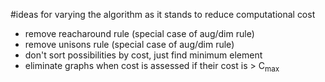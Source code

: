 #ideas for varying the algorithm as it stands to reduce computational cost

* remove reacharound rule (special case of aug/dim rule)
* remove unisons rule (special case of aug/dim rule)
* don't sort possibilities by cost, just find minimum element
* eliminate graphs when cost is assessed if their cost is > C<sub>max</sub>
